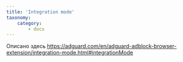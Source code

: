 ```yaml
---
title: 'Integration mode'
taxonomy:
    category:
        - docs
---
```


Описано здесь https://adguard.com/en/adguard-adblock-browser-extension/integration-mode.html#integrationMode